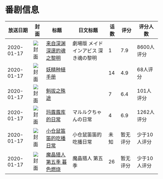 # 番剧信息

|放送日期|封面|标题|日文标题|话数|评分|评分人数|
|---|---|---|---|---|---|---|
|2020-01-17|![封面](https://lain.bgm.tv/pic/cover/c/e2/fd/230914_689H6.jpg)|[来自深渊 深邃的魂之黎明](https://bangumi.tv/subject/230914)|劇場版 メイドインアビス 深き魂の黎明|1|7.9|8600人评分|
|2020-01-17|![封面](https://lain.bgm.tv/pic/cover/c/19/98/242745_nXP7R.jpg)|[妖精种植手册](https://bangumi.tv/subject/242745)||14|4.9|68人评分|
|2020-01-17|![封面](https://lain.bgm.tv/pic/cover/c/a6/20/282736_6p9xS.jpg)|[魁拔之殊途](https://bangumi.tv/subject/282736)||7|6.4|101人评分|
|2020-01-17|![封面](https://lain.bgm.tv/pic/cover/c/76/c4/296678_ZHk7w.jpg)|[玛露露库的日常](https://bangumi.tv/subject/296678)|マルルクちゃんの日常|4|6.9|1262人评分|
|2020-01-17|![封面](https://lain.bgm.tv/pic/cover/c/ad/71/305580_mqZ73.jpg)|[小仓鼠笛笛的吃播日常](https://bangumi.tv/subject/305580)|小仓鼠笛笛的吃播日常|未知|暂无评分|少于10人评分|
|2020-01-17|![封面](https://lain.bgm.tv/pic/cover/c/da/55/305960_z10N4.jpg)|[魔晶猎人 第五季 暮色燃烧](https://bangumi.tv/subject/305960)|魔晶猎人 第五季|26|暂无评分|少于10人评分|
